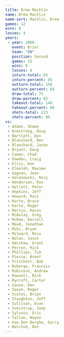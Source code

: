 ```yaml
---
title: Drew Macklin
name: Drew Macklin
name-sort: Macklin, Drew
games: 12
wins: 8
losses: 4
years:
 - year: 2000
   event: Brier
   team: "ON"
   position: Second
   games: 12
   wins: 8
   losses: 4
   inturn-total: 65
   inturn-percent: 85
   outturn-total: 158
   outturn-percent: 84
   draw-total: 75
   draw-percent: 82
   takeout-total: 148
   takeout-percent: 86
   shots-total: 223
   shots-percent: 84
vs:
 - Adams, Shawn
 - Armstrong, Doug
 - Bartlett, Don
 - Blanchard, Ben
 - Blanchard, Jason
 - Bryant, Doug
 - Cowan, Chad
 - Dowden, Craig
 - Ellis, Ken
 - Elmaleh, Maxime
 - Gagnon, Jean
 - Golanowski, Rory
 - Henderson, Ron
 - Hollett, Peter
 - Hopkins, Jeff
 - Howard, Russ
 - Korte, Bruce
 - Korte, Roger
 - Martin, Kevin
 - McAulay, Greg
 - McKee, Darrell
 - Mead, Jonathan
 - Miki, Bryan
 - Milward, Ross
 - Nolan, Jason
 - Odishaw, Grant
 - Perron, Rick
 - Phillips, Tim
 - Pierce, Brent
 - Pritchett, Bob
 - Roberge, Francois
 - Robinson, Andrew
 - Rowsell, Rick
 - Rycroft, Carter
 - Sauve, Dan
 - Sauve, Roger
 - Scales, Brian
 - Stoughton, Jeff
 - Sullivan, Evan
 - Sveistrup, Jody
 - Sylvain, Eric
 - Tallon, Wayne
 - Van Den Berghe, Garry
 - Walchuk, Don
---
```

